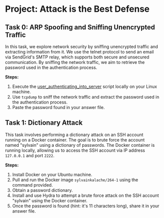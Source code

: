 # Project: Attack is the Best Defense

## Task 0: ARP Spoofing and Sniffing Unencrypted Traffic

In this task, we explore network security by sniffing unencrypted traffic
and extracting information from it. We use the telnet protocol to send an
email via SendGrid's SMTP relay, which supports both secure and unsecured
communication. By sniffing the network traffic, we aim to retrieve the password
used in the authentication process.

**Steps:**

1. Execute the
   <a href="https://intranet.alxswe.com/rltoken/GE_FoAUArlVccQlt7CuBGA">user_authenticating_into_server</a>
   script locally on your Linux machine.
2. Use `tcpdump` to sniff the network traffic and extract the password used in
   the authentication process.
3. Paste the password found in your answer file.

## Task 1: Dictionary Attack

This task involves performing a dictionary attack on an SSH account running
on a Docker container. The goal is to brute force the account named "sylvain"
using a dictionary of passwords. The Docker container is running locally,
allowing us to access the SSH account via IP address `127.0.0.1` and port `2222`.

**Steps:**

1. Install Docker on your Ubuntu machine.
2. Pull and run the Docker image `sylvainkalache/264-1` using the command provided.
3. Obtain a password dictionary.
4. Install and use Hydra to attempt a brute force attack on the SSH account
   "sylvain" using the Docker container.
5. Once the password is found (hint: it's 11 characters long), share it in your answer file.
